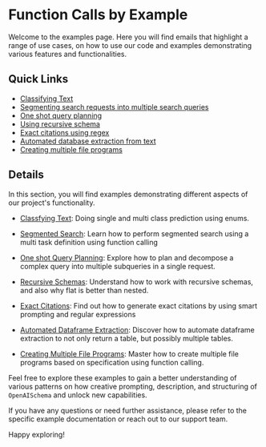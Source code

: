# Function Calls by Example

Welcome to the examples page. Here you will find emails that highlight a range of use cases, on how to use our code and examples demonstrating various features and functionalities.

## Quick Links 

- [Classifying Text](classification.md)
- [Segmenting search requests into multiple search queries](search.md)
- [One shot query planning](planning-tasks.md)
- [Using recursive schema](recursive.md)
- [Exact citations using regex](exact_citations.md)
- [Automated database extraction from text](autodataframe.md)
- [Creating multiple file programs](gpt-engineer.md)

## Details

In this section, you will find examples demonstrating different aspects of our project's functionality.

- [Classfying Text](classification.md): Doing single and multi class prediction using enums.

- [Segmented Search](search.md): Learn how to perform segmented search using a multi task definition using function calling

- [One shot Query Planning](planning-tasks.md): Explore how to plan and decompose a complex query into multiple subqueries in a single request.

- [Recursive Schemas](recursive.md): Understand how to work with recursive schemas, and also why flat is better than nested.

- [Exact Citations](exact_citations.md): Find out how to generate exact citations by using smart prompting and regular expressions

- [Automated Dataframe Extraction](autodataframe.md): Discover how to automate dataframe extraction to not only return a table, but possibly multiple tables.

- [Creating Multiple File Programs](gpt-engineer.md): Master how to create multiple file programs based on specification using function calling.

Feel free to explore these examples to gain a better understanding of various patterns on how creative prompting, description, and structuring of `OpenAISchema` and unlock new capabilities.

If you have any questions or need further assistance, please refer to the specific example documentation or reach out to our support team.

Happy exploring!